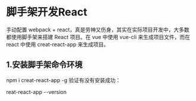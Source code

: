 # 脚手架开发React
手动配置 webpack + react，真是劳神又伤身，其实在实际项目开发中，大多数都使用脚手架来搭建 React 项目。在 vue 中使用 vue-cli 来生成项目文件，而在 react 中使用 creat-react-app 来生成项目。

## 1.安装脚手架命令环境
  npm i creat-react-app -g
验证有没有安装成功：
  
  reat-react-app --version
